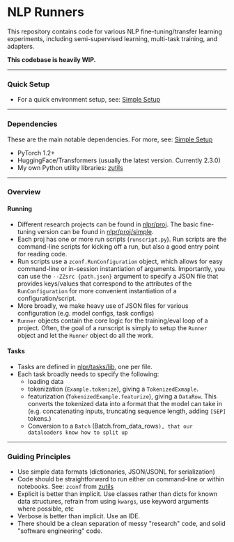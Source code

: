 # NLP Runners

This repository contains code for various NLP fine-tuning/transfer learning experiments, including semi-supervised learning, multi-task training, and adapters. 

**This codebase is heavily WIP.**

---- 

### Quick Setup

* For a quick environment setup, see: [Simple Setup](packaging/simple_setup.md)

----

### Dependencies

These are the main notable dependencies. For more, see: [Simple Setup](packaging/simple_setup.md)

* PyTorch 1.2+
* HuggingFace/Transformers (usually the latest version. Currently 2.3.0)
* My own Python utility libraries: [zutils](https://github.com/zphang/zutils)

----

### Overview

#### Running

* Different research projects can be found in [nlpr/proj](nlpr/proj). The basic fine-tuning version can be found in [nlpr/proj/simple](nlpr/proj/simple).
* Each proj has one or more run scripts (`runscript.py`). Run scripts are the command-line scripts for kicking off a run, but also a good entry point for reading code.
* Run scripts use a `zconf.RunConfiguration` object, which allows for easy command-line or in-session instantiation of arguments. Importantly, you can use the `--ZZsrc {path.json}` argument to specify a JSON file that provides keys/values that correspond to the attributes of the `RunConfiguration` for more convenient instantiation of a configuration/script.
* More broadly, we make heavy use of JSON files for various configuration (e.g. model configs, task configs)
* `Runner` objects contain the core logic for the training/eval loop of a project. Often, the goal of a runscript is simply to setup the `Runner` object and let the `Runner` object do all the work.

#### Tasks

* Tasks are defined in [nlpr/tasks/lib](nlpr/tasks/lib), one per file.
* Each task broadly needs to specify the following: 
    * loading data
    * tokenization (`Example.tokenize`), giving a `TokenizedExmaple`. 
    * featurization (`TokenizedExample.featurize`), giving a `DataRow`. This converts the tokenized data into a format that the model can take in (e.g. concatenating inputs, truncating sequence length, adding `[SEP]` tokens.)
    * Conversion to a `Batch` (Batch.from_data_rows`), that our dataloaders know how to split up ` 

----

### Guiding Principles

* Use simple data formats (dictionaries, JSON/JSONL for serialization)
* Code should be straightforward to run either on command-line or within notebooks. See: `zconf` from [zutils](https://github.com/zphang/zutils)
* Explicit is better than implicit. Use classes rather than dicts for known data structures, refrain from using `kwargs`, use keyword arguments where possible, etc
* Verbose is better than implicit. Use an IDE.
* There should be a clean separation of messy "research" code, and solid "software engineering" code.
